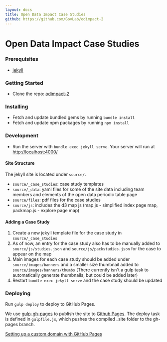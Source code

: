 ```yaml
---
layout: docs
title: Open Data Impact Case Studies
github: https://github.com/GovLab/odimpact-2
---
```


# Open Data Impact Case Studies

### Prerequisites
- [jekyll](https://jekyllrb.com/)

### Getting Started
- Clone the repo: [odimpact-2](https://github.com/GovLab/odimpact-2.git)

### Installing
- Fetch and update bundled gems by running `bundle install`
- Fetch and update npm packages by running `npm install`

### Development
- Run the server with `bundle exec jekyll serve`. Your server will run at [http://localhost:4000/](http://localhost:4000/)

#### Site Structure
The jekyll site is located under `source/`.
- `source/_case_studies`: case study templates
- `source/_data`: yaml files for some of the site data including team members and elements of the open data periodic table page
- `source/files`: pdf files for the case studies
- `source/js`: includes the d3 map js (map.js - simplified index page map, packmap.js - explore page map)

#### Adding a Case Study
1. Create a new jekyll template file for the case study in `source/_case_studies`
2. As of now, an entry for the case study also has to be manually added to `source/js/studies.json` and `source/js/packstudies.json` for the case to appear on the map
3. Main images for each case study should be added under `source/images/banners` and a smaller size thumbnail added to `source/images/banners/thumbs` (There currently isn't a gulp task to automatically generate thumbnails, but could be added later)
4. Restart `bundle exec jekyll serve` and the case study should be updated

### Deploying
Run `gulp deploy` to deploy to GitHub Pages.

We use [gulp-gh-pages](https://www.npmjs.com/package/gulp-gh-pages) to publish the site to [Github Pages](https://pages.github.com/). The deploy task is defined in `gulpfile.js`, which pushes the compiled _site folder to the gh-pages branch.

[Setting up a custom domain with GitHub Pages](https://help.github.com/articles/using-a-custom-domain-with-github-pages/)